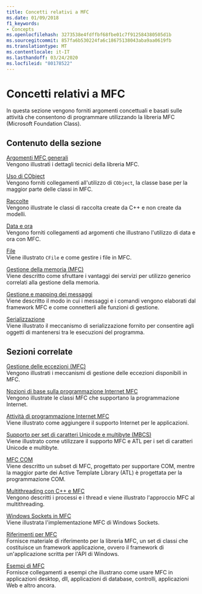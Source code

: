 ```yaml
---
title: Concetti relativi a MFC
ms.date: 01/09/2018
f1_keywords:
- Concepts
ms.openlocfilehash: 3273538e4fdffbf68fbe01c7f912584380505d1b
ms.sourcegitcommit: 857fa6b530224fa6c18675138043aba9aa0619fb
ms.translationtype: MT
ms.contentlocale: it-IT
ms.lasthandoff: 03/24/2020
ms.locfileid: "80178522"
---
```

# <a name="mfc-concepts"></a>Concetti relativi a MFC

In questa sezione vengono forniti argomenti concettuali e basati sulle attività che consentono di programmare utilizzando la libreria MFC (Microsoft Foundation Class).

## <a name="in-this-section"></a>Contenuto della sezione

[Argomenti MFC generali](../mfc/general-mfc-topics.md)<br/>
Vengono illustrati i dettagli tecnici della libreria MFC.

[Uso di CObject](../mfc/using-cobject.md)<br/>
Vengono forniti collegamenti all'utilizzo di `CObject`, la classe base per la maggior parte delle classi in MFC.

[Raccolte](../mfc/collections.md)<br/>
Vengono illustrate le classi di raccolta create da C++ e non create da modelli.

[Data e ora](../atl-mfc-shared/date-and-time.md)<br/>
Vengono forniti collegamenti ad argomenti che illustrano l'utilizzo di data e ora con MFC.

[File](../mfc/files-in-mfc.md)<br/>
Viene illustrato `CFile` e come gestire i file in MFC.

[Gestione della memoria (MFC)](../mfc/memory-management.md)<br/>
Viene descritto come sfruttare i vantaggi dei servizi per utilizzo generico correlati alla gestione della memoria.

[Gestione e mapping dei messaggi](../mfc/message-handling-and-mapping.md)<br/>
Viene descritto il modo in cui i messaggi e i comandi vengono elaborati dal framework MFC e come connetterli alle funzioni di gestione.

[Serializzazione](../mfc/serialization-in-mfc.md)<br/>
Viene illustrato il meccanismo di serializzazione fornito per consentire agli oggetti di mantenersi tra le esecuzioni del programma.

## <a name="related-sections"></a>Sezioni correlate

[Gestione delle eccezioni (MFC)](../mfc/exception-handling-in-mfc.md)<br/>
Vengono illustrati i meccanismi di gestione delle eccezioni disponibili in MFC.

[Nozioni di base sulla programmazione Internet MFC](../mfc/mfc-internet-programming-basics.md)<br/>
Vengono illustrate le classi MFC che supportano la programmazione Internet.

[Attività di programmazione Internet MFC](../mfc/mfc-internet-programming-tasks.md)<br/>
Viene illustrato come aggiungere il supporto Internet per le applicazioni.

[Supporto per set di caratteri Unicode e multibyte (MBCS)](../atl-mfc-shared/unicode-and-multibyte-character-set-mbcs-support.md)<br/>
Viene illustrato come utilizzare il supporto MFC e ATL per i set di caratteri Unicode e multibyte.

[MFC COM](../mfc/mfc-com.md)<br/>
Viene descritto un subset di MFC, progettato per supportare COM, mentre la maggior parte dei Active Template Library (ATL) è progettata per la programmazione COM.

[Multithreading con C++ e MFC](../parallel/multithreading-with-cpp-and-mfc.md)<br/>
Vengono descritti i processi e i thread e viene illustrato l'approccio MFC al multithreading.

[Windows Sockets in MFC](../mfc/windows-sockets.md)<br/>
Viene illustrata l'implementazione MFC di Windows Sockets.

[Riferimenti per MFC](../mfc/mfc-desktop-applications.md)<br/>
Fornisce materiale di riferimento per la libreria MFC, un set di classi che costituisce un framework applicazione, ovvero il framework di un'applicazione scritta per l'API di Windows.

[Esempi di MFC](../overview/visual-cpp-samples.md#mfc-samples)<br/>
Fornisce collegamenti a esempi che illustrano come usare MFC in applicazioni desktop, dll, applicazioni di database, controlli, applicazioni Web e altro ancora.
